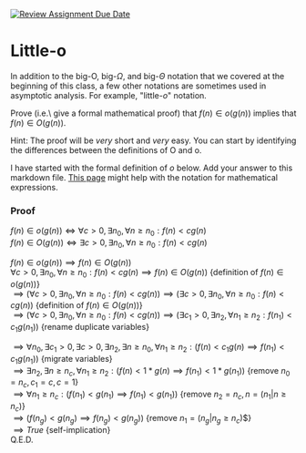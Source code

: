 [![Review Assignment Due Date](https://classroom.github.com/assets/deadline-readme-button-24ddc0f5d75046c5622901739e7c5dd533143b0c8e959d652212380cedb1ea36.svg)](https://classroom.github.com/a/wM4-KOzy)
# Little-o

In addition to the big-O, big-$\Omega$, and big-$\Theta$ notation that
we covered at the beginning of this class, a few other notations are sometimes
used in asymptotic analysis.  For example, "little-$o$" notation.

Prove (i.e.\ give a formal mathematical proof) that $f(n)\in o(g(n))$ implies
that $f(n)\in O(g(n))$.

Hint: The proof will be *very* short and *very* easy. You can start by
identifying the differences between the definitions of O and o.

I have started with the formal definition of $o$ below. Add your answer to this
markdown file. [This
page](https://docs.github.com/en/get-started/writing-on-github/working-with-advanced-formatting/writing-mathematical-expressions)
might help with the notation for mathematical expressions.

### Proof

$f(n)\in o(g(n)) \iff \forall c>0, \exists n_0, \forall n\ge n_0: f(n) < c g(n)$<br>
$f(n)\in O(g(n)) \iff \exists c>0, \exists n_0, \forall n\ge n_0: f(n) < c g(n)$<br>

$f(n)\in o(g(n)) \implies f(n)\in O(g(n))$<br>
$\forall c>0, \exists n_0, \forall n\ge n_0: f(n) < c g(n) \implies f(n)\in O(g(n))$ {definition of $f(n)\in o(g(n))$}<br>
$\implies (\forall c>0, \exists n_0, \forall n\ge n_0: f(n) < c g(n)) \implies (\exists c>0, \exists n_0, \forall n\ge n_0: f(n) < c g(n))$ {definition of $f(n)\in O(g(n))$}<br>
$\implies (\forall c>0, \exists n_0, \forall n\ge n_0: f(n) < c g(n)) \implies (\exists c_1>0, \exists n_2, \forall n_1\ge n_2: f(n_1) < c_1 g(n_1))$ {rename duplicate variables}

$\implies \forall n_0, \exists c_1>0, \exists c>0, \exists n_2, \exists n\ge n_0, \forall n_1\ge n_2: (f(n) < c_1 g(n) \implies f(n_1) < c_1 g(n_1))$ {migrate variables}<br>
$\implies \exists n_2, \exists n\ge n_c, \forall n_1\ge n_2: (f(n) < 1 * g(n) \implies f(n_1) < 1 * g(n_1))$ {remove $n_0 = n_c, c_1 = c, c = 1$}<br>
$\implies \forall n_1\ge n_c: (f(n_1) < g(n_1) \implies f(n_1) < g(n_1))$ {remove $n_2 = n_c, n = (n_1 | n\ge n_c$)}<br>
$\implies (f(n_g) < g(n_g) \implies f(n_g) < g(n_g))$ {remove $n_1 = (n_g | n_g\ge n_c$)$}<br>
$\implies True$ {self-implication}<br>
Q.E.D.
